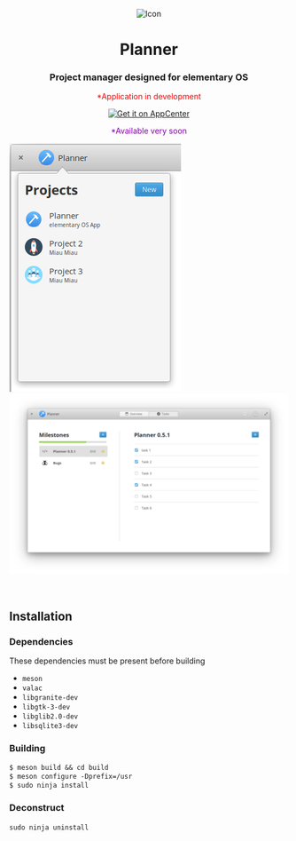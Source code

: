<p align="center">
  <img src="https://cdn.rawgit.com/alainm23/planner/master/data/icons/128/com.github.alainm23.planner.svg" alt="Icon" />
</p>
<h1 align="center">Planner</h1>
<h3 align="center">Project manager designed for elementary OS</h3>
<p align="center" style="color:red">*Application in development</p>
<p align="center">
  <a href="https://appcenter.elementary.io/com.github.alainm23.planner"><img src="https://appcenter.elementary.io/badge.svg?new" alt="Get it on AppCenter" /></a>
</p>
<p align="center" style="color:#8600A9">*Available very soon</p>

![Screenshot](data/screenshot/screenshot-1.png?raw=true)
![Screenshot](data/screenshot/screenshot-2.png?raw=true)

<br />

## Installation

### Dependencies
These dependencies must be present before building

 - `meson`
 - `valac`
 - `libgranite-dev`
 - `libgtk-3-dev`
 - `libglib2.0-dev`
 - `libsqlite3-dev`

### Building

```
$ meson build && cd build
$ meson configure -Dprefix=/usr
$ sudo ninja install
```

### Deconstruct

```
sudo ninja uninstall
```
